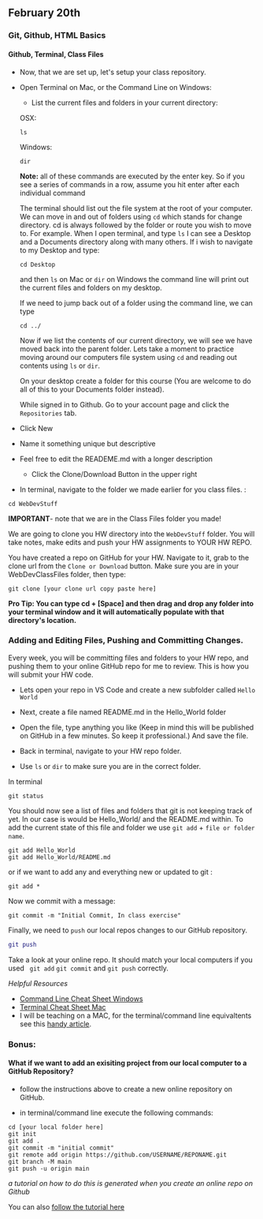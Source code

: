 ## February 20th

### Git, Github, HTML Basics

#### Github, Terminal, Class Files

- Now, that we are set up, let's setup your class repository.

- Open Terminal on Mac, or the Command Line on Windows:

  - List the current files and folders in your current directory:

  OSX:

  ```
  ls
  ```

  Windows:

  ```
  dir
  ```

  **Note:** all of these commands are executed by the enter key. So if you see a series of commands in a row, assume you hit enter after each individual command

  The terminal should list out the file system at the root of your computer. We can move in and out of folders using `cd` which stands for change directory. cd is always followed by the folder or route you wish to move to. For example. When I open terminal, and type `ls` I can see a Desktop and a Documents directory along with many others. If i wish to navigate to my Desktop and type:

  ```
  cd Desktop
  ```

  and then `ls` on Mac or `dir` on Windows the command line will print out the current files and folders on my desktop.

  If we need to jump back out of a folder using the command line, we can type

  ```
  cd ../
  ```

  Now if we list the contents of our current directory, we will see we have moved back into the parent folder. Lets take a moment to practice moving around our computers file system using `cd` and reading out contents using `ls` or `dir`.

  On your desktop create a folder for this course (You are welcome to do all of this to your Documents folder instead).

  While signed in to Github. Go to your account page and click the `Repositories` tab.

- Click New
- Name it something unique but descriptive
- Feel free to edit the READEME.md with a longer description
  - Click the Clone/Download Button in the upper right
- In terminal, navigate to the folder we made earlier for you class files. :

```
cd WebDevStuff
```

**IMPORTANT**- note that we are in the Class Files folder you made!

We are going to clone you HW directory into the `WebDevStuff` folder. You will take notes, make edits and push your HW assignments to YOUR HW REPO.

You have created a repo on GitHub for your HW. Navigate to it, grab to the clone url from the `Clone or Download` button. Make sure you are in your WebDevClassFiles folder, then type:

```
git clone [your clone url copy paste here]
```

**Pro Tip: You can type cd + [Space] and then drag and drop any folder into your terminal window and it will automatically populate with that directory's location.**

### Adding and Editing Files, Pushing and Committing Changes.

Every week, you will be committing files and folders to your HW repo, and pushing them to your online GitHub repo for me to review. This is how you will submit your HW code.

- Lets open your repo in VS Code and create a new subfolder called `Hello World`
- Next, create a file named README.md in the Hello_World folder
- Open the file, type anything you like (Keep in mind this will be published on GitHub in a few minutes. So keep it professional.) And save the file.

- Back in terminal, navigate to your HW repo folder.

- Use `ls` or `dir` to make sure you are in the correct folder.

In terminal

```
git status
```

You should now see a list of files and folders that git is not keeping track of yet. In our case is would be Hello_World/ and the README.md within. To add the current state of this file and folder we use `git add` + `file or folder name`.

```
git add Hello_World
git add Hello_World/README.md
```

or if we want to add any and everything new or updated to git :

```
git add *
```

Now we commit with a message:

```
git commit -m "Initial Commit, In class exercise"
```

Finally, we need to `push` our local repos changes to our GitHub repository.

```gi
git push
```

Take a look at your online repo. It should match your local computers if you used ` git add` `git commit` and `git push` correctly.

_Helpful Resources_

- [Command Line Cheat Sheet Windows](http://simplyadvanced.net/blog/cheat-sheet-for-windows-command-prompt/)
- [Terminal Cheat Sheet Mac](https://github.com/0nn0/terminal-mac-cheatsheet)
- I will be teaching on a MAC, for the terminal/command line equivaltents see this [handy article](http://skimfeed.com/blog/windows-command-prompt-ls-equivalent-dir/).

### Bonus:

#### What if we want to add an exisiting project from our local computer to a GitHub Repository?

- follow the instructions above to create a new online repository on GitHub.

- in terminal/command line execute the following commands:

```
cd [your local folder here]
git init
git add .
git commit -m "initial commit"
git remote add origin https://github.com/USERNAME/REPONAME.git
git branch -M main
git push -u origin main

```

_a tutorial on how to do this is generated when you create an online repo on Github_

You can also [follow the tutorial here](https://help.github.com/articles/adding-an-existing-project-to-github-using-the-command-line/)
